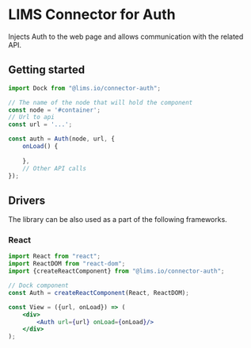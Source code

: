 # LIMS Connector for Auth

Injects Auth to the web page and allows communication with the related API.

## Getting started

```js
import Dock from "@lims.io/connector-auth";

// The name of the node that will hold the component
const node = '#container';
// Url to api
const url = '...';

const auth = Auth(node, url, {    
    onLoad() {
        
    },
    // Other API calls
});
```

## Drivers

The library can be also used as a part of the following frameworks.

### React

```jsx harmony
import React from "react";
import ReactDOM from "react-dom";
import {createReactComponent} from "@lims.io/connector-auth";

// Dock component
const Auth = createReactComponent(React, ReactDOM);

const View = ({url, onLoad}) => (   
    <div>
        <Auth url={url} onLoad={onLoad}/>
    </div>
);
```
